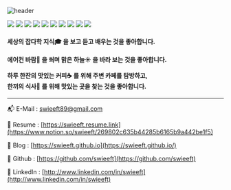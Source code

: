 ![header](https://capsule-render.vercel.app/api?type=waving&color=0:F8FFAE,80:04748C&height=250&text=swieeft&fontSize=70&fontColor=ffffff&fontAlign=80&fontAlignY=30&desc=%EB%8B%AC%EC%BD%A4%ED%95%9C%20%EA%B0%9C%EB%B0%9C%EC%9D%84%20%EA%BF%88%EA%BE%B8%EB%8A%94%20%EA%B0%9C%EB%B0%9C%EC%9E%90&descSize=27&descAlign=77&descAlignY=53&stroke=fffff&strokeWidth=1.5&animation=twinkling)

<p>
<img src="https://img.shields.io/badge/iOS-333333?style=flat-square&logo=iOS&logoColor=white"/></a>
<img src="https://img.shields.io/badge/Swift-F05138?style=flat-square&logo=Swift&logoColor=white"/></a>
<img src="https://img.shields.io/badge/Xcode-147EFB?style=flat-square&logo=Xcode&logoColor=white"/></a>
<img src="https://img.shields.io/badge/ReactiveX-B7178C?style=flat-square&logo=ReactiveX&logoColor=white"/></a>
<img src="https://img.shields.io/badge/Firebase-E7883E?style=flat-square&logo=Firebase&logoColor=white"/></a>
<img src="https://img.shields.io/badge/Git-D7593E?style=flat-square&logo=Git&logoColor=white"/></a>
<img src="https://img.shields.io/badge/Notion-FFFFFF?style=flat-square&logo=Notion&logoColor=1B1B1B"/></a>
<img src="https://img.shields.io/badge/Slack-421847?style=flat-square&logo=Slack&logoColor=white"/></a>
<img src="https://img.shields.io/badge/Figma-1D1D1D?style=flat-square&logo=Figma&logoColor=white"/></a>
<img src="https://img.shields.io/badge/Adobe XD-3E0833?style=flat-square&logo=Adobe XD&logoColor=white"/></a>
</p>

<h4>
세상의 잡다학 지식🎓 을 보고 듣고 배우는 것을 좋아합니다.<br><br>
에어컨 바람🍃 을 쐬며 맑은 하늘☀️ 을 바라 보는 것을 좋아합니다.<br><br>
하루 한잔의 맛있는 커피☕️ 를 위해 주변 카페를 탐방하고,<br>한끼의 식사🍚 를 위해 맛있는 곳을 찾는 것을 좋아합니다.
</h4>

---

📬 E-Mail : [swieeft89@gmail.com](mailto:swieeft89@gmail.com)

📜 Resume : [https://swieeft.resume.link](https://www.notion.so/swieeft/269802c635b44285b6165b9a442be1f5)

📝 Blog : [https://swieeft.github.io](https://swieeft.github.io/)

🐙 Github : [https://github.com/swieeft](https://github.com/swieeft)

👥 LinkedIn : [http://www.linkedin.com/in/swieeft](http://www.linkedin.com/in/swieeft)
